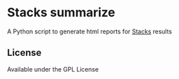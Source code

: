 # Stacks summarize

A Python script to generate html reports for [Stacks](http://catchenlab.life.illinois.edu/stacks/) results

## License

Available under the GPL License
